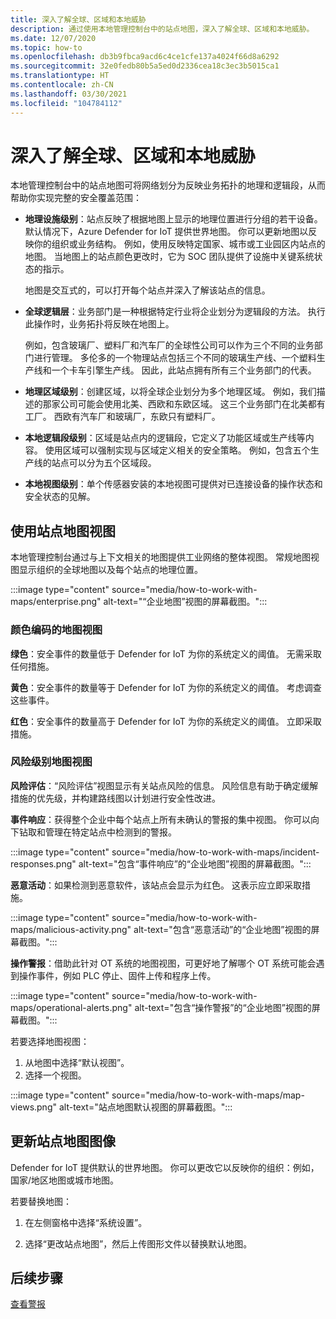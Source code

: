 ```yaml
---
title: 深入了解全球、区域和本地威胁
description: 通过使用本地管理控制台中的站点地图，深入了解全球、区域和本地威胁。
ms.date: 12/07/2020
ms.topic: how-to
ms.openlocfilehash: db3b9fbca9acd6c4ce1cfe137a4024f66d8a6292
ms.sourcegitcommit: 32e0fedb80b5a5ed0d2336cea18c3ec3b5015ca1
ms.translationtype: HT
ms.contentlocale: zh-CN
ms.lasthandoff: 03/30/2021
ms.locfileid: "104784112"
---
```

# <a name="gain-insight-into-global-regional-and-local-threats"></a>深入了解全球、区域和本地威胁

本地管理控制台中的站点地图可将网络划分为反映业务拓扑的地理和逻辑段，从而帮助你实现完整的安全覆盖范围：

- **地理设施级别**：站点反映了根据地图上显示的地理位置进行分组的若干设备。 默认情况下，Azure Defender for IoT 提供世界地图。 你可以更新地图以反映你的组织或业务结构。 例如，使用反映特定国家、城市或工业园区内站点的地图。 当地图上的站点颜色更改时，它为 SOC 团队提供了设施中关键系统状态的指示。

  地图是交互式的，可以打开每个站点并深入了解该站点的信息。

- **全球逻辑层**：业务部门是一种根据特定行业将企业划分为逻辑段的方法。 执行此操作时，业务拓扑将反映在地图上。

  例如，包含玻璃厂、塑料厂和汽车厂的全球性公司可以作为三个不同的业务部门进行管理。 多伦多的一个物理站点包括三个不同的玻璃生产线、一个塑料生产线和一个卡车引擎生产线。 因此，此站点拥有所有三个业务部门的代表。

- **地理区域级别**：创建区域，以将全球企业划分为多个地理区域。 例如，我们描述的那家公司可能会使用北美、西欧和东欧区域。 这三个业务部门在北美都有工厂。 西欧有汽车厂和玻璃厂，东欧只有塑料厂。

- **本地逻辑段级别**：区域是站点内的逻辑段，它定义了功能区域或生产线等内容。 使用区域可以强制实现与区域定义相关的安全策略。 例如，包含五个生产线的站点可以分为五个区域段。

- **本地视图级别**：单个传感器安装的本地视图可提供对已连接设备的操作状态和安全状态的见解。

## <a name="work-with-site-map-views"></a>使用站点地图视图

本地管理控制台通过与上下文相关的地图提供工业网络的整体视图。 常规地图视图显示组织的全球地图以及每个站点的地理位置。

:::image type="content" source="media/how-to-work-with-maps/enterprise.png" alt-text="“企业地图”视图的屏幕截图。":::

### <a name="color-coded-map-views"></a>颜色编码的地图视图

**绿色**：安全事件的数量低于 Defender for IoT 为你的系统定义的阈值。 无需采取任何措施。

**黄色**：安全事件的数量等于 Defender for IoT 为你的系统定义的阈值。 考虑调查这些事件。  

**红色**：安全事件的数量高于 Defender for IoT 为你的系统定义的阈值。 立即采取措施。

### <a name="risk-level-map-views"></a>风险级别地图视图

**风险评估**：“风险评估”视图显示有关站点风险的信息。 风险信息有助于确定缓解措施的优先级，并构建路线图以计划进行安全性改进。

**事件响应**：获得整个企业中每个站点上所有未确认的警报的集中视图。 你可以向下钻取和管理在特定站点中检测到的警报。

:::image type="content" source="media/how-to-work-with-maps/incident-responses.png" alt-text="包含“事件响应”的“企业地图”视图的屏幕截图。":::

**恶意活动**：如果检测到恶意软件，该站点会显示为红色。 这表示应立即采取措施。

:::image type="content" source="media/how-to-work-with-maps/malicious-activity.png" alt-text="包含“恶意活动”的“企业地图”视图的屏幕截图。":::

**操作警报**：借助此针对 OT 系统的地图视图，可更好地了解哪个 OT 系统可能会遇到操作事件，例如 PLC 停止、固件上传和程序上传。

:::image type="content" source="media/how-to-work-with-maps/operational-alerts.png" alt-text="包含“操作警报”的“企业地图”视图的屏幕截图。":::

若要选择地图视图：

1. 从地图中选择“默认视图”。
2. 选择一个视图。

:::image type="content" source="media/how-to-work-with-maps/map-views.png" alt-text="站点地图默认视图的屏幕截图。":::

## <a name="update-the-site-map-image"></a>更新站点地图图像

Defender for IoT 提供默认的世界地图。 你可以更改它以反映你的组织：例如，国家/地区地图或城市地图。 

若要替换地图：

1. 在左侧窗格中选择“系统设置”。

2. 选择“更改站点地图”，然后上传图形文件以替换默认地图。

## <a name="next-step"></a>后续步骤

[查看警报](how-to-view-alerts.md)
